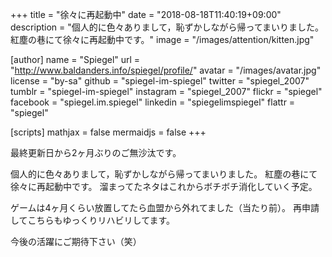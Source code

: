 +++
title = "徐々に再起動中"
date = "2018-08-18T11:40:19+09:00"
description = "個人的に色々ありまして，恥ずかしながら帰ってまいりました。紅塵の巷にて徐々に再起動中です。"
image = "/images/attention/kitten.jpg"

[author]
  name      = "Spiegel"
  url       = "http://www.baldanders.info/spiegel/profile/"
  avatar    = "/images/avatar.jpg"
  license   = "by-sa"
  github    = "spiegel-im-spiegel"
  twitter   = "spiegel_2007"
  tumblr    = "spiegel-im-spiegel"
  instagram = "spiegel_2007"
  flickr    = "spiegel"
  facebook  = "spiegel.im.spiegel"
  linkedin  = "spiegelimspiegel"
  flattr    = "spiegel"

[scripts]
  mathjax = false
  mermaidjs = false
+++

最終更新日から2ヶ月ぶりのご無沙汰です。

個人的に色々ありまして，恥ずかしながら帰ってまいりました。
紅塵の巷にて徐々に再起動中です。
溜まってたネタはこれからボチボチ消化していく予定。

ゲームは4ヶ月くらい放置してたら血盟から外れてました（当たり前）。
再申請してこちらもゆっくりリハビリしてます。

今後の活躍にご期待下さい（笑）
